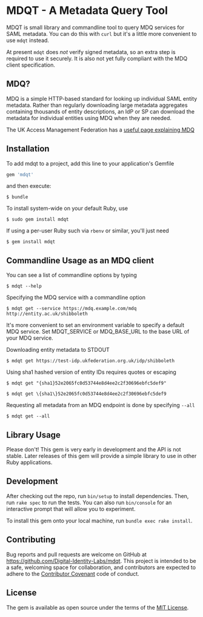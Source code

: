 # MDQT - A Metadata Query Tool

MDQT is small library and commandline tool to query MDQ services for SAML metadata.
You can do this with `curl` but it's a little more convenient to use `mdqt` instead.

At present `mdqt` does *not* verify signed metadata, so an extra step is required to use it
securely. It is also not yet fully compliant with the MDQ client specification.

## MDQ?

MDQ is a simple HTTP-based standard for looking up individual SAML entity metadata. Rather than regularly
downloading large metadata aggregates containing thousands of entity descriptions,
an IdP or SP can download the metadata for individual entities using MDQ when they are needed.

The UK Access Management Federation has a
[useful page explaining MDQ](https://www.ukfederation.org.uk/content/Documents/MDQ)

## Installation

To add mdqt to a project, add this line to your application's Gemfile

```ruby
gem 'mdqt'
```

and then execute:

    $ bundle

To install system-wide on your default Ruby, use

    $ sudo gem install mdqt

If using a per-user Ruby such via `rbenv` or similar, you'll just need

    $ gem install mdqt

## Commandline Usage as an MDQ client

You can see a list of commandline options by typing

    $ mdqt --help

Specifying the MDQ service with a commandline option

    $ mdqt get --service https://mdq.example.com/mdq  http://entity.ac.uk/shibboleth

It's more convenient to set an environment variable to specify a default MDQ
service. Set MDQT_SERVICE or MDQ_BASE_URL to the base URL of your MDQ service.

Downloading entity metadata to STDOUT

    $ mdqt get https://test-idp.ukfederation.org.uk/idp/shibboleth

Using sha1 hashed version of entity IDs requires quotes or escaping

    $ mdqt get "{sha1}52e2065fc0d53744e8d4ee2c2f30696ebfc5def9"

    $ mdqt get \{sha1\}52e2065fc0d53744e8d4ee2c2f30696ebfc5def9

Requesting all metadata from an MDQ endpoint is done by specifying `--all`

    $ mdqt get --all


## Library Usage

Please don't! This gem is very early in development and the API is not stable. Later
releases of this gem will provide a simple library to use in other Ruby applications.

## Development

After checking out the repo, run `bin/setup` to install dependencies. Then, run `rake spec` to run the tests. You can also run `bin/console` for an interactive prompt that will allow you to experiment.

To install this gem onto your local machine, run `bundle exec rake install`.

## Contributing

Bug reports and pull requests are welcome on GitHub at https://github.com/Digital-Identity-Labs/mdqt.
This project is intended to be a safe, welcoming space for collaboration, and contributors are expected to adhere to the [Contributor Covenant](http://contributor-covenant.org) code of conduct.

## License

The gem is available as open source under the terms of the [MIT License](http://opensource.org/licenses/MIT).
